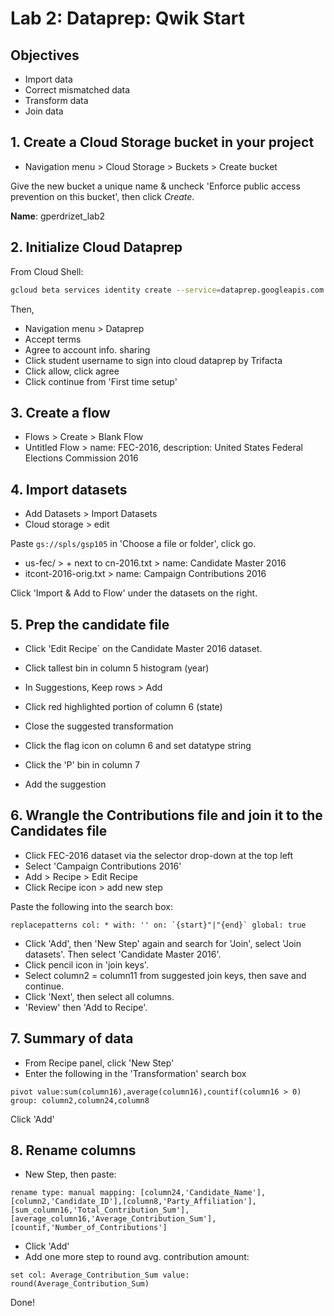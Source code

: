 # Lab 2: Dataprep: Qwik Start

## Objectives

- Import data
- Correct mismatched data
- Transform data
- Join data

## 1. Create a Cloud Storage bucket in your project

- Navigation menu > Cloud Storage > Buckets > Create bucket

Give the new bucket a unique name & uncheck 'Enforce public access prevention on this bucket', then click *Create*.

**Name**: gperdrizet_lab2

## 2. Initialize Cloud Dataprep

From Cloud Shell:

```bash
gcloud beta services identity create --service=dataprep.googleapis.com
```

Then,

- Navigation menu > Dataprep
- Accept terms
- Agree to account info. sharing
- Click student username to sign into cloud dataprep by Trifacta
- Click allow, click agree
- Click continue from 'First time setup'

## 3. Create a flow

- Flows > Create > Blank Flow
- Untitled Flow > name: FEC-2016, description: United States Federal Elections Commission 2016

## 4. Import datasets

- Add Datasets > Import Datasets
- Cloud storage > edit

Paste `gs://spls/gsp105` in 'Choose a file or folder', click go.

- us-fec/ > + next to cn-2016.txt > name: Candidate Master 2016
- itcont-2016-orig.txt > name: Campaign Contributions 2016

Click 'Import & Add to Flow' under the datasets on the right.

## 5. Prep the candidate file

- Click 'Edit Recipe` on the Candidate Master 2016 dataset.
- Click tallest bin in column 5 histogram (year)
- In Suggestions, Keep rows > Add

- Click red highlighted portion of column 6 (state)
- Close the suggested transformation
- Click the flag icon on column 6 and set datatype string

- Click the 'P' bin in column 7
- Add the suggestion

## 6. Wrangle the Contributions file and join it to the Candidates file

- Click FEC-2016 dataset via the selector drop-down at the top left
- Select 'Campaign Contributions 2016'
- Add > Recipe > Edit Recipe
- Click Recipe icon > add new step

Paste the following into the search box:

```text
replacepatterns col: * with: '' on: `{start}"|"{end}` global: true
```

- Click 'Add', then 'New Step' again and search for 'Join', select 'Join datasets'. Then select 'Candidate Master 2016'.
- Click pencil icon in 'join keys'.
- Select column2 = column11 from suggested join keys, then save and continue.
- Click 'Next', then select all columns.
- 'Review' then 'Add to Recipe'.

## 7. Summary of data

- From Recipe panel, click 'New Step'
- Enter the following in the 'Transformation' search box

```text
pivot value:sum(column16),average(column16),countif(column16 > 0) group: column2,column24,column8
```

Click 'Add'

## 8. Rename columns

- New Step, then paste:

```text
rename type: manual mapping: [column24,'Candidate_Name'], [column2,'Candidate_ID'],[column8,'Party_Affiliation'], [sum_column16,'Total_Contribution_Sum'], [average_column16,'Average_Contribution_Sum'], [countif,'Number_of_Contributions']
```

- Click 'Add'
- Add one more step to round avg. contribution amount:

```text
set col: Average_Contribution_Sum value: round(Average_Contribution_Sum)
```

Done!
